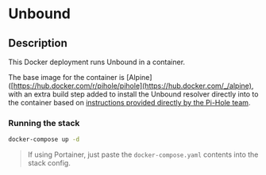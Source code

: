 # Unbound

## Description

This Docker deployment runs Unbound in a container.

The base image for the container is [Alpine]([https://hub.docker.com/r/pihole/pihole](https://hub.docker.com/_/alpine), with an extra build step added to install the Unbound resolver directly into to the container based on [instructions provided directly by the Pi-Hole team](https://docs.pi-hole.net/guides/unbound/).

### Running the stack

```bash
docker-compose up -d
```

> If using Portainer, just paste the `docker-compose.yaml` contents into the stack config.
